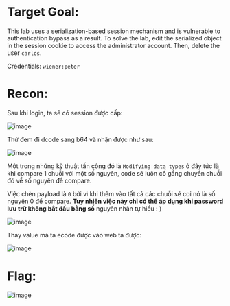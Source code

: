 # Target Goal: 

This lab uses a serialization-based session mechanism and is vulnerable to authentication bypass as a result. To solve the lab, edit the serialized object in the session cookie to access the administrator account. Then, delete the user `carlos`.

Credentials: `wiener:peter`

# Recon: 

Sau khi login, ta sẽ có session được cấp: 

![image](https://github.com/vanniichan/Portswigger/assets/112863484/70a6e871-d2d9-483e-9c70-300c7f3072fe)

Thử đem đi dcode sang b64 và nhận được như sau:

![image](https://github.com/vanniichan/Portswigger/assets/112863484/327ef1b4-1a1d-4093-a10d-2f076cf867d5)

Một trong những kỹ thuật tấn công đó là `Modifying data types` ở đây tức là khi compare 1 chuỗi với một số nguyên, code sẽ luôn cố gắng chuyển chuỗi đó về số nguyên để compare.

Việc chèn payload là `0` bởi vì khi thêm vào tất cả các chuỗi sẽ coi nó là số nguyên 0 để compare. **Tuy nhiên việc này chỉ có thể áp dụng khi password lưu trữ không bắt đầu bằng số** nguyên nhân tự hiểu : )

![image](https://github.com/vanniichan/Portswigger/assets/112863484/238b89a7-9e51-4ecb-8b38-b49483e003b0)

Thay value mà ta ecode được vào web ta được: 

![image](https://github.com/vanniichan/Portswigger/assets/112863484/1dc5537b-6f22-4ca7-9867-e83d5763c885)

# Flag: 

![image](https://github.com/vanniichan/Portswigger/assets/112863484/723ea92c-a12d-4704-ac67-4cdda0eadfb2)
